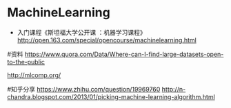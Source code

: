 # MachineLearning
- 入门课程《斯坦福大学公开课 ：机器学习课程》http://open.163.com/special/opencourse/machinelearning.html

#资料
https://www.quora.com/Data/Where-can-I-find-large-datasets-open-to-the-public

http://mlcomp.org/


#知乎分享
https://www.zhihu.com/question/19969760
http://n-chandra.blogspot.com/2013/01/picking-machine-learning-algorithm.html
